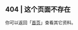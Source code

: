 <!--
 * @Descripttion:
 * @version:
 * @Author: Carl
 * @Date: 2020-09-29 16:42:56
 * @LastEditors: Carl
 * @LastEditTime: 2021-12-10 17:48:26
-->

## 404 | 这个页面不存在

你可以返回「[首页](https://coolkit-technologies.github.io/eWeLink-API/)」查看其它资料。
